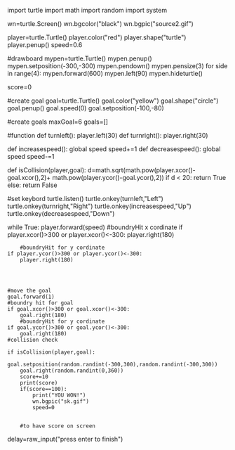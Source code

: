 

import turtle
import math
import random
import system


wn=turtle.Screen()
wn.bgcolor("black")
wn.bgpic("source2.gif")



player=turtle.Turtle()
player.color("red")
player.shape("turtle")
player.penup()
speed=0.6



#drawboard
mypen=turtle.Turtle()
mypen.penup()
mypen.setposition(-300,-300)
mypen.pendown()
mypen.pensize(3)
for side in range(4):
    mypen.forward(600)
    mypen.left(90)
mypen.hideturtle()




score=0








#create goal
goal=turtle.Turtle()
goal.color("yellow")
goal.shape("circle")
goal.penup()
goal.speed(0)
goal.setposition(-100,-80)

#create goals
maxGoal=6
goals=[]


    






#function
def turnleft():
    player.left(30)
def turnright():
    player.right(30)

def increasespeed():
    global speed
    speed+=1
def decreasespeed():
    global speed
    speed-=1



def isCollision(player,goal):
    d=math.sqrt(math.pow(player.xcor()-goal.xcor(),2)+ math.pow(player.ycor()-goal.ycor(),2))
    if d  < 20:
        return True
    else:
        return False
        




#set keybord
turtle.listen()
turtle.onkey(turnleft,"Left")
turtle.onkey(turnright,"Right")
turtle.onkey(increasespeed,"Up")
turtle.onkey(decreasespeed,"Down")



while True:
    player.forward(speed)
    #boundryHit x cordinate
    if player.xcor()>300 or player.xcor()<-300:
        player.right(180)
       
        #boundryHit for y cordinate
    if player.ycor()>300 or player.ycor()<-300:
        player.right(180)
        

    
        
    #move the goal
    goal.forward(1)
    #boundry hit for goal
    if goal.xcor()>300 or goal.xcor()<-300:
        goal.right(180)
        #boundryHit for y cordinate
    if goal.ycor()>300 or goal.ycor()<-300:
        goal.right(180)
    #collision check

    if isCollision(player,goal):
        goal.setposition(random.randint(-300,300),random.randint(-300,300))
        goal.right(random.randint(0,360))
        score+=10
        print(score)
        if(score==100):
            print("YOU WON!")
            wn.bgpic("sk.gif")
            speed=0
            
            
        #to have score on screen
                










delay=raw_input("press enter to finish")
